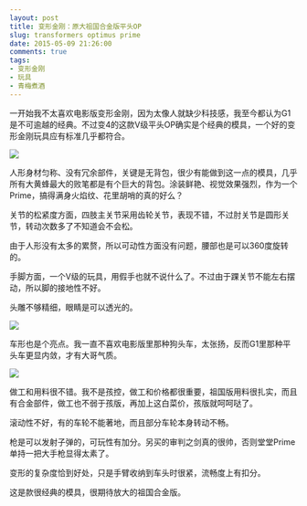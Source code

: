 ```yaml
---
layout: post
title: 变形金刚：原大祖国合金版平头OP
slug: transformers optimus prime
date: 2015-05-09 21:26:00
comments: true
tags:
- 变形金刚
- 玩具
- 青梅煮酒
---
```


一开始我不太喜欢电影版变形金刚，因为太像人就缺少科技感，我至今都认为G1是不可逾越的经典。不过变4的这款V级平头OP确实是个经典的模具，一个好的变形金刚玩具应有标准几乎都符合。

![](http://pic.yupoo.com/leninlee/EDFWGrQR/medish.jpg)

人形身材匀称、没有冗余部件，关键是无背包，很少有能做到这一点的模具，几乎所有大黄蜂最大的败笔都是有个巨大的背包。涂装鲜艳、视觉效果强烈，作为一个Prime，搞得满身火焰纹、花里胡哨的真的好么？

关节的松紧度方面，四肢主关节采用齿轮关节，表现不错，不过肘关节是圆形关节，转动次数多了不知道会不会松。

由于人形没有太多的累赘，所以可动性方面没有问题，腰部也是可以360度旋转的。

手脚方面，一个V级的玩具，用假手也就不说什么了。不过由于踝关节不能左右摆动，所以脚的接地性不好。

头雕不够精细，眼睛是可以透光的。

![](http://pic.yupoo.com/leninlee/EDFU2oxD/medish.jpg)

车形也是个亮点。我一直不喜欢电影版里那种狗头车，太张扬，反而G1里那种平头车更显内敛，才有大哥气质。

![](http://pic.yupoo.com/leninlee/EDFU1X5C/medish.jpg)

做工和用料很不错。我不是孩控，做工和价格都很重要，祖国版用料很扎实，而且有合金部件，做工也不弱于孩版，再加上这白菜价，孩版就呵呵哒了。

滚动性不好，有的车轮不能著地，而且部分车轮本身转动不畅。

枪是可以发射子弹的，可玩性有加分。另买的审判之剑真的很帅，否则堂堂Prime单持一把大手枪显得太素了。

变形的复杂度恰到好处，只是手臂收纳到车头时很紧，流畅度上有扣分。

这是款很经典的模具，很期待放大的祖国合金版。
